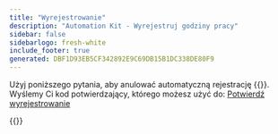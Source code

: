 ```yaml
---
title: "Wyrejestrowanie"
description: "Automation Kit - Wyrejestruj godziny pracy"
sidebar: false
sidebarlogo: fresh-white
include_footer: true
generated: DBF1D93EB5CF342892E9C69DB15B1DC338DE80F9
---
```


Użyj poniższego pytania, aby anulować automatyczną rejestrację {{<product-name>}}. Wyślemy Ci kod potwierdzający, którego możesz użyć do: [Potwierdź wyrejestrowanie](/pl/office-hours/unregister-confirm)

{{<questions name="/content/pl/office-hours/unregister.json" completed="Dziękujemy za wypełnienie pytań dotyczących wyrejestrowania" showNavigationButtons="false" locale="pl">}}
